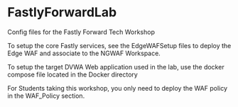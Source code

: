 # FastlyForwardLab
Config files for the Fastly Forward Tech Workshop

To setup the core Fastly services, see the EdgeWAFSetup files to deploy the Edge WAF and associate to the NGWAF Workspace.  

To setup the target DVWA Web application used in the lab, use the docker compose file located in the Docker directory

For Students taking this workshop, you only need to deploy the WAF policy in the WAF_Policy section.
